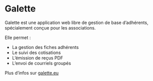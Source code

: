 
# Galette

Galette est une application web libre de gestion de base d’adhérents, spécialement conçue pour les associations.

Elle permet :
- La gestion des fiches adhérents
- Le suivi des cotisations
- L’émission de reçus PDF
- L’envoi de courriels groupés

Plus d’infos sur [galette.eu](https://galette.eu)
